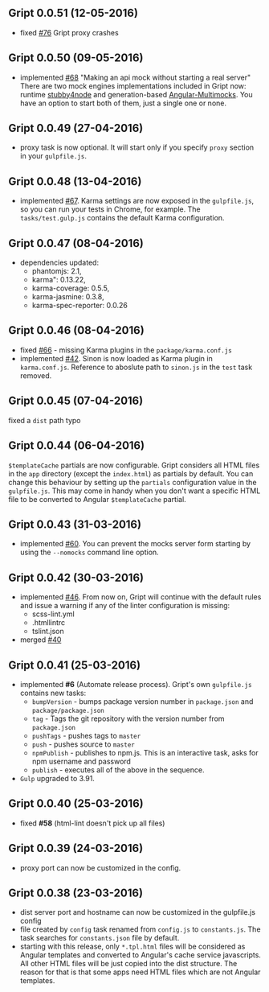 ## Gript 0.0.51 (12-05-2016)

- fixed [#76](https://github.com/Nykredit/gript/issues/76) Gript proxy crashes

## Gript 0.0.50 (09-05-2016)

- implemented [#68](https://github.com/Nykredit/gript/issues/68) "Making an api mock without starting a real server"
There are two mock engines implementations included in Gript now: runtime [stubby4node](https://github.com/mrak/stubby4node) and generation-based [Angular-Multimocks](https://github.com/wongatech/angular-multimocks).
You have an option to start both of them, just a single one or none.

## Gript 0.0.49 (27-04-2016)

- proxy task is now optional. It will start only if you specify `proxy` section in your `gulpfile.js`. 

## Gript 0.0.48 (13-04-2016)

- implemented [#67](https://github.com/Nykredit/gript/issues/67). Karma settings are now exposed in the `gulpfile.js`, so you can run your tests in Chrome, for example. The `tasks/test.gulp.js` contains the default Karma configuration. 

## Gript 0.0.47 (08-04-2016)

 - dependencies updated:
    - phantomjs: 2.1,
    - karma": 0.13.22,
    - karma-coverage: 0.5.5,
    - karma-jasmine: 0.3.8,
    - karma-spec-reporter: 0.0.26

## Gript 0.0.46 (08-04-2016)

 - fixed [#66](https://github.com/Nykredit/gript/issues/66) - missing Karma plugins in the `package/karma.conf.js` 
 - implemented [#42](https://github.com/Nykredit/gript/issues/42). Sinon is now loaded as Karma plugin in `karma.conf.js`. Reference to aboslute path to `sinon.js` in the `test` task removed.
 
## Gript 0.0.45 (07-04-2016)
fixed a `dist` path typo

## Gript 0.0.44 (06-04-2016)
`$templateCache` partials are now configurable.
Gript considers all HTML files in the `app` directory (except the `index.html`) as partials by default. 
You can change this behaviour by setting up the `partials` configuration value in the `gulpfile.js`.
This may come in handy when you don't want a specific HTML file to be converted to Angular `$templateCache` partial.


## Gript 0.0.43 (31-03-2016)

 - implemented [#60](https://github.com/Nykredit/gript/issues/60). You can prevent the mocks server form starting by using the `--nomocks` command line option.

## Gript 0.0.42 (30-03-2016)

 - implemented [#46](https://github.com/Nykredit/gript/issues/46). From now on, Gript will continue with the default rules and issue a warning if any of the linter configuration is missing:
    - scss-lint.yml
    - .htmllintrc
    - tslint.json
 - merged [#40](https://github.com/Nykredit/gript/pull/40)
 
## Gript 0.0.41 (25-03-2016)

 - implemented **#6** (Automate release process). Gript's own `gulpfile.js` contains new tasks:
 	- `bumpVersion` - bumps package version number in `package.json` and `package/package.json`
 	- `tag` - Tags the git repository with the version number from `package.json`
 	- `pushTags` - pushes tags to `master`
 	- `push` - pushes source to `master`
 	- `npmPublish` - publishes to npm.js. This is an interactive task, asks for npm username and password
 	- `publish` - executes all of the above in the sequence.
 - `Gulp` upgraded to 3.91.
 
## Gript 0.0.40 (25-03-2016)

 - fixed **#58** (html-lint doesn't pick up all files)

## Gript 0.0.39 (24-03-2016)

 - proxy port can now be customized in the config.

## Gript 0.0.38 (23-03-2016)

 - dist server port and hostname can now be customized in the gulpfile.js config
 - file created by `config` task renamed from `config.js` to `constants.js`. The task searches for `constants.json` file by default.
 - starting with this release, only `*.tpl.html` files will be considered as Angular templates and converted to Angular's cache service javascripts. All other HTML files will be just copied into the dist structure. The reason for that is that some apps need HTML files which are not Angular templates.
